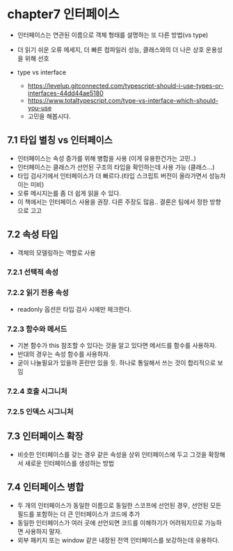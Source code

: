 # chapter7 인터페이스

* 인터페이스는 연관된 이름으로 객체 형태를 설명하는 또 다른 방법(vs type)
* 더 읽기 쉬운 오류 메세지, 더 빠른 컴파일러 성능, 클래스와의 더 나은 상호 운용성을 위해 선호

* type vs interface
    * https://levelup.gitconnected.com/typescript-should-i-use-types-or-interfaces-44dd44ae5180
    * https://www.totaltypescript.com/type-vs-interface-which-should-you-use
    * 고민을 해봅시다.

## 7.1 타입 별칭 vs 인터페이스

* 인터페이스는 속성 증가를 위해 병합을 사용 (이게 유용한건가는 고민..)
* 인터페이스는 클래스가 선언된 구조의 타입을 확인하는데 사용 가능 (클래스...)
* 타입 검사기에서 인터페이스가 더 빠르다.(타입 스크립트 버전이 올라가면서 성능차이는 미비)
* 오류 메시지는를 좀 더 쉽게 읽을 수 있다.
* 이 책에서는 인터페이스 사용을 권장. 다른 주장도 많음.. 결론은 팀에서 정한 방향으로 고고

## 7.2 속성 타입

* 객체의 모델링하는 역할로 사용

### 7.2.1 선택적 속성

### 7.2.2 읽기 전용 속성

* readonly 옵션은 타입 검사 시에만 체크한다.

### 7.2.3 함수와 메서드

* 기본 함수가 this 참조할 수 있다는 것을 알고 있다면 메서드를 함수를 사용하자.
* 반대의 경우는 속성 함수를 사용하자.
* 굳이 나눌필요가 있을까 혼란만 있을 듯. 하나로 통일해서 쓰는 것이 합리적으로 보임

### 7.2.4 호출 시그니처

### 7.2.5 인덱스 시그니처

## 7.3 인터페이스 확장

* 비슷한 인터페이스를 갖는 경우 같은 속성을 상위 인터페이스에 두고 그것을 확장해서 새로운 인터페이스를 생성하는 방법

## 7.4 인터페이스 병합

* 두 개의 인터페이스가 동일한 이름으로 동일한 스코프에 선언된 경우, 선언된 모든 필드를 포함하는 더 큰 인터페이스가 코드에 추가
* 동일한 인터페이스가 여러 곳에 선언되면 코드를 이해하기가 어려워지므로 가능하면 사용하지 말자.
* 외부 패키지 또는 window 같은 내장된 전역 인터페이스를 보강하는데 유용하다.

